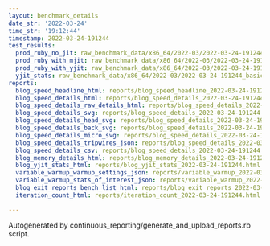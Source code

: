 ```yaml
---
layout: benchmark_details
date_str: '2022-03-24'
time_str: '19:12:44'
timestamp: 2022-03-24-191244
test_results:
  prod_ruby_no_jit: raw_benchmark_data/x86_64/2022-03/2022-03-24-191244_basic_benchmark_prod_ruby_no_jit.json
  prod_ruby_with_mjit: raw_benchmark_data/x86_64/2022-03/2022-03-24-191244_basic_benchmark_prod_ruby_with_mjit.json
  prod_ruby_with_yjit: raw_benchmark_data/x86_64/2022-03/2022-03-24-191244_basic_benchmark_prod_ruby_with_yjit.json
  yjit_stats: raw_benchmark_data/x86_64/2022-03/2022-03-24-191244_basic_benchmark_yjit_stats.json
reports:
  blog_speed_headline_html: reports/blog_speed_headline_2022-03-24-191244.html
  blog_speed_details_html: reports/blog_speed_details_2022-03-24-191244.html
  blog_speed_details_raw_details_html: reports/blog_speed_details_2022-03-24-191244.raw_details.html
  blog_speed_details_svg: reports/blog_speed_details_2022-03-24-191244.svg
  blog_speed_details_head_svg: reports/blog_speed_details_2022-03-24-191244.head.svg
  blog_speed_details_back_svg: reports/blog_speed_details_2022-03-24-191244.back.svg
  blog_speed_details_micro_svg: reports/blog_speed_details_2022-03-24-191244.micro.svg
  blog_speed_details_tripwires_json: reports/blog_speed_details_2022-03-24-191244.tripwires.json
  blog_speed_details_csv: reports/blog_speed_details_2022-03-24-191244.csv
  blog_memory_details_html: reports/blog_memory_details_2022-03-24-191244.html
  blog_yjit_stats_html: reports/blog_yjit_stats_2022-03-24-191244.html
  variable_warmup_warmup_settings_json: reports/variable_warmup_2022-03-24-191244.warmup_settings.json
  variable_warmup_stats_of_interest_json: reports/variable_warmup_2022-03-24-191244.stats_of_interest.json
  blog_exit_reports_bench_list_html: reports/blog_exit_reports_2022-03-24-191244.bench_list.html
  iteration_count_html: reports/iteration_count_2022-03-24-191244.html

---
```

Autogenerated by continuous_reporting/generate_and_upload_reports.rb script.

